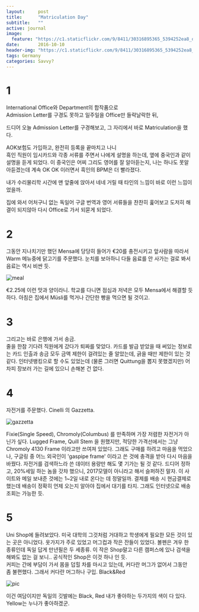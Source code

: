 ```yaml
---
layout:     post
title:      "Matriculation Day"
subtitle:   ""
active: journal
image:
  feature: "https://c1.staticflickr.com/9/8411/30316895365_5394252ea8_o.png"
date:       2016-10-10 
header-img: "https://c1.staticflickr.com/9/8411/30316895365_5394252ea8_o.png"
tags: Germany
categories: Savvy?
---
```


# 1
International Office와 Department의 합작품으로  
Admission Letter를 구경도 못하고 일주일을 Office만 들락날락한 뒤,  


드디어 오늘 Admission Letter를 구경해보고, 그 자리에서 바로 Matriculation을 했다.


AOK보험도 가입하고, 완전히 등록을 끝마치고 나니  
흑인 직원이 임시카드와 각종 서류를 주면서 나에게 설명을 하는데, 옆에 중국인과 같이 설명을 듣게 되었다. 이 중국인은 어찌 그리도 영어를 잘 알아듣는지, 나는 하나도 못알아듣겠는데 계속 OK OK 이러면서 흑인의 BPM은 더 빨라졌다.

내가 수리물리학 시간에 맨 앞줄에 앉아서 네네 거릴 때 타인의 느낌이 바로 이런 느낌이었을까.

집에 와서 어처구니 없는 독일어 구글 번역과 영어 서류들을 찬찬히 훑어보고 도저히 해결이 되지않아 다시 Office로 가서 되묻게 되었다.

# 2

그동안 지나치기만 했던 Mensa에 당당히 들어가 €20를 충전시키고 앞사람을 따라서 Warm 메뉴중에 닭고기를 주문했다. 눈치를 보아하니 다들 음료를 안 사가는 걸로 봐서 음료는 역시 비싼 듯.

![meal](https://c8.staticflickr.com/9/8417/30230953631_0061bc9d86_o.jpg)

€2.25에 이런 맛과 양이라니. 학교를 다니면 점심과 저녁은 모두 Mensa에서 해결할 듯 하다. 아침은 집에서 Müsli를 먹거나 간단한 빵을 먹으면 될 것이고.

# 3
그리고는 바로 은행에 가서 송금.  
줄을 한참 기다려 직원에게 갔다가 퇴짜를 맞았다. 카드를 발급 받았을 때 써있는 정보로는 카드 인출과 송금 모두 금액 제한이 걸려있는 줄 알았는데, 긁을 때만 제한이 있는 것 같다. 인터넷뱅킹으로 할 수도 있었는데 (물론 그러면 Quittung을 뽑지 못했겠지만) 어차피 장보러 가는 길에 있으니 손해본 건 없다. 


# 4
자전거를 주문했다. Cinelli 의 Gazzetta.

![gazzetta](http://www.cinelli.it/site/components/com_virtuemart/shop_image/product/Gazzetta_55fc089c22eb3.jpg)

  
Fixie(Single Speed), Chromoly(Columbus) 를 만족하며 가장 저렴한 자전거가 아닌가 싶다. Lugged Frame, Quill Stem 을 원했지만, 적당한 가격선에서는 그냥 Chromoly 4130 Frame 이라고만 쓰여져 있었다. 그래도 구매를 하려고 마음을 먹었으나, 구글링 중 어느 외국인이 'gaspipe frame' 이라고 쓴 것에 충격을 받아 다시 마음을 바꿨다. 자전거를 검색하느라 쓴 데이터 용량만 해도 몇 기가는 될 것 같다. 드디어 정하고, 20%세일 하는 놈을 갓챠 했으니, 2017모델이 아니라고 해서 슬퍼하진 말자. 이 사이트와 메일 보내준 것에는 1~2일 내로 온다는 데 정말일까. 결제를 배송 시 현금결제로 했는데 배송이 정확히 언제 오는지 알아야 집에서 대기를 타지. 그래도 인터넷으로 배송조회는 가능한 듯.

# 5
Uni Shop에 들려보았다. 미국 대학의 그것처럼 거대하고 학생에게 필요한 모든 것이 있는 곳은 아니었다. 옷가지가 주로 있었고 머그컵과 작은 잔들이 있었다. 볼펜은 겨우 한 종류인데 독일 답게 만년필은 두 세종류. 이 작은 Shop말고 다른 캠퍼스에 있나 검색을 해봐도 없는 걸 보니.. 공식적인 Shop은 이것 하나 인 듯.  
커피는 간에 부담이 가서 몸을 덥힐 차를 마시고 있는데, 커다란 머그가 없어서 그동안 좀 불편했다. 그래서 커다란 머그하나 구입. Black&Red

![pic](https://c8.staticflickr.com/9/8410/30316779615_83147d2aae_o.jpg)


이건 여담이지만 독일의 깃발에는 Black, Red 내가 좋아하는 두가지의 색이 다 있다. Yellow는 누나가 좋아하겠군.


